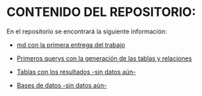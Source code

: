 # CONTENIDO DEL REPOSITORIO:


En el repositorio se encontrará la siguiente información:

- [md con la primera entrega del trabajo ](1ra_entrega/)

- [Primeros querys con la generación de las tablas y relaciones](queries/)

- [Tablas con los resultados -sin datos aún- ](resultados/)

- [Bases de datos -sin datos aún- ](bases/)
